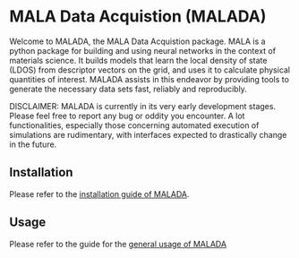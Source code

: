 # MALA Data Acquistion (MALADA)

Welcome to MALADA, the MALA Data Acquistion package. MALA is a python package for building and using neural networks in the context of materials science. It builds models that learn the local density of state (LDOS) from descriptor vectors on the grid, and uses it to calculate physical quantities of interest. MALADA assists in this endeavor by providing tools to generate the necessary data sets fast, reliably and reproducibly. 

DISCLAIMER: MALADA is currently in its very early development stages. Please feel free to report any bug or oddity you encounter. A lot functionalities, especially those concerning automated execution of simulations are rudimentary, with interfaces expected to drastically change in the future.

## Installation

Please refer to the [installation guide of MALADA](docs/source/install/install.md).

## Usage 

Please refer to the guide for the [general usage of MALADA](docs/source/usage/general.md)
